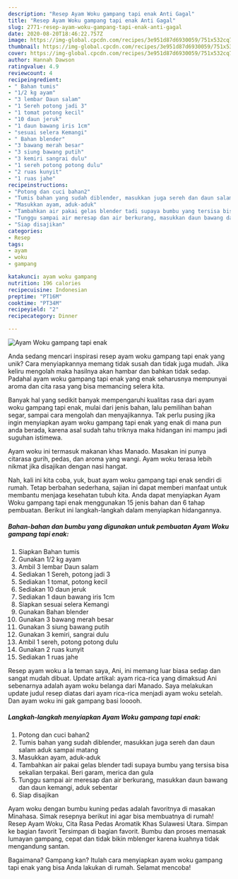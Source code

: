 ```yaml
---
description: "Resep Ayam Woku gampang tapi enak Anti Gagal"
title: "Resep Ayam Woku gampang tapi enak Anti Gagal"
slug: 2771-resep-ayam-woku-gampang-tapi-enak-anti-gagal
date: 2020-08-20T18:46:22.757Z
image: https://img-global.cpcdn.com/recipes/3e951d87d6930059/751x532cq70/ayam-woku-gampang-tapi-enak-foto-resep-utama.jpg
thumbnail: https://img-global.cpcdn.com/recipes/3e951d87d6930059/751x532cq70/ayam-woku-gampang-tapi-enak-foto-resep-utama.jpg
cover: https://img-global.cpcdn.com/recipes/3e951d87d6930059/751x532cq70/ayam-woku-gampang-tapi-enak-foto-resep-utama.jpg
author: Hannah Dawson
ratingvalue: 4.9
reviewcount: 4
recipeingredient:
- " Bahan tumis"
- "1/2 kg ayam"
- "3 lembar Daun salam"
- "1 Sereh potong jadi 3"
- "1 tomat potong kecil"
- "10 daun jeruk"
- "1 daun bawang iris 1cm"
- "sesuai selera Kemangi"
- " Bahan blender"
- "3 bawang merah besar"
- "3 siung bawang putih"
- "3 kemiri sangrai dulu"
- "1 sereh potong potong dulu"
- "2 ruas kunyit"
- "1 ruas jahe"
recipeinstructions:
- "Potong dan cuci bahan2"
- "Tumis bahan yang sudah diblender, masukkan juga sereh dan daun salam aduk sampai matang"
- "Masukkan ayam, aduk-aduk"
- "Tambahkan air pakai gelas blender tadi supaya bumbu yang tersisa bisa sekalian terpakai. Beri garam, merica dan gula"
- "Tunggu sampai air meresap dan air berkurang, masukkan daun bawang dan daun kemangi, aduk sebentar"
- "Siap disajikan"
categories:
- Resep
tags:
- ayam
- woku
- gampang

katakunci: ayam woku gampang 
nutrition: 196 calories
recipecuisine: Indonesian
preptime: "PT16M"
cooktime: "PT34M"
recipeyield: "2"
recipecategory: Dinner

---
```



![Ayam Woku gampang tapi enak](https://img-global.cpcdn.com/recipes/3e951d87d6930059/751x532cq70/ayam-woku-gampang-tapi-enak-foto-resep-utama.jpg)

Anda sedang mencari inspirasi resep ayam woku gampang tapi enak yang unik? Cara menyiapkannya memang tidak susah dan tidak juga mudah. Jika keliru mengolah maka hasilnya akan hambar dan bahkan tidak sedap. Padahal ayam woku gampang tapi enak yang enak seharusnya mempunyai aroma dan cita rasa yang bisa memancing selera kita.

Banyak hal yang sedikit banyak mempengaruhi kualitas rasa dari ayam woku gampang tapi enak, mulai dari jenis bahan, lalu pemilihan bahan segar, sampai cara mengolah dan menyajikannya. Tak perlu pusing jika ingin menyiapkan ayam woku gampang tapi enak yang enak di mana pun anda berada, karena asal sudah tahu triknya maka hidangan ini mampu jadi suguhan istimewa.

Ayam woku ini termasuk makanan khas Manado. Masakan ini punya citarasa gurih, pedas, dan aroma yang wangi. Ayam woku terasa lebih nikmat jika disajikan dengan nasi hangat.


Nah, kali ini kita coba, yuk, buat ayam woku gampang tapi enak sendiri di rumah. Tetap berbahan sederhana, sajian ini dapat memberi manfaat untuk membantu menjaga kesehatan tubuh kita. Anda dapat menyiapkan Ayam Woku gampang tapi enak menggunakan 15 jenis bahan dan 6 tahap pembuatan. Berikut ini langkah-langkah dalam menyiapkan hidangannya.

<!--inarticleads1-->

##### Bahan-bahan dan bumbu yang digunakan untuk pembuatan Ayam Woku gampang tapi enak:

1. Siapkan  Bahan tumis
1. Gunakan 1/2 kg ayam
1. Ambil 3 lembar Daun salam
1. Sediakan 1 Sereh, potong jadi 3
1. Sediakan 1 tomat, potong kecil
1. Sediakan 10 daun jeruk
1. Sediakan 1 daun bawang iris 1cm
1. Siapkan sesuai selera Kemangi
1. Gunakan  Bahan blender
1. Gunakan 3 bawang merah besar
1. Gunakan 3 siung bawang putih
1. Gunakan 3 kemiri, sangrai dulu
1. Ambil 1 sereh, potong potong dulu
1. Gunakan 2 ruas kunyit
1. Sediakan 1 ruas jahe


Resep ayam woku a la teman saya, Ani, ini memang luar biasa sedap dan sangat mudah dibuat. Update artikal: ayam rica-rica yang dimaksud Ani sebenarnya adalah ayam woku belanga dari Manado. Saya melakukan update judul resep diatas dari ayam rica-rica menjadi ayam woku setelah. Dan ayam woku ini gak gampang basi looooh. 

<!--inarticleads2-->

##### Langkah-langkah menyiapkan Ayam Woku gampang tapi enak:

1. Potong dan cuci bahan2
1. Tumis bahan yang sudah diblender, masukkan juga sereh dan daun salam aduk sampai matang
1. Masukkan ayam, aduk-aduk
1. Tambahkan air pakai gelas blender tadi supaya bumbu yang tersisa bisa sekalian terpakai. Beri garam, merica dan gula
1. Tunggu sampai air meresap dan air berkurang, masukkan daun bawang dan daun kemangi, aduk sebentar
1. Siap disajikan


Ayam woku dengan bumbu kuning pedas adalah favoritnya di masakan Minahasa. Simak resepnya berikut ini agar bisa membuatnya di rumah! Resep Ayam Woku, Cita Rasa Pedas Aromatik Khas Sulawesi Utara. Simpan ke bagian favorit Tersimpan di bagian favorit. Bumbu dan proses memasak lumayan gampang, cepat dan tidak bikin mblenger karena kuahnya tidak mengandung santan. 

Bagaimana? Gampang kan? Itulah cara menyiapkan ayam woku gampang tapi enak yang bisa Anda lakukan di rumah. Selamat mencoba!
